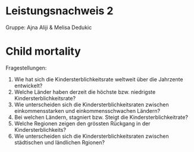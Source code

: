 # Leistungsnachweis 2
Gruppe: Ajna Aliji & Melisa Dedukic

# Child mortality 

Fragestellungen:
1. Wie hat sich die Kindersterblichkeitsrate weltweit über die Jahrzente entwickelt?
2. Welche Länder haben derzeit die höchste bzw. niedrigste Kindersterblichkeitsrate?
3. Wie unterscheiden sich die Kindersterblichkeitsraten zwischen einkommensstarken und einkommensschwachen Ländern? 
4. Bei welchen Ländern, stagniert bzw. Steigt die Kindersterblichkeitrate?
5. Welche Regionen zeigen den grössten Rückgang in der Kindersterblichkeits?
6. Wie unterscheiden sich die Kindersterblichkeitsraten zwischen städtischen und ländlichen Rgionen?
